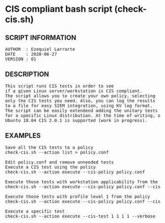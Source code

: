 # CIS compliant bash script (check-cis.sh)

**SCRIPT INFORMATION**
---------------------------------------------------------
<pre>
AUTHOR  : Ezequiel Larrarte
DATE    : 2020-06-27
VERSION : 01
</pre>

**DESCRIPTION**
---------------------------------------------------------
<pre>
This script runs CIS tests in order to see
if a given Linux server/workstation is CIS compliant.
The script allows you to create your own policy, selecting
only the CIS tests you need. Also, you can log the results
to a file for easy SIEM integration, using KV log format.
The script can be easily extendend adding the unitary tests
for a specific Linux distribution. At the time of writing, only
Ubuntu 18.04 CIS 2.0.1 is supported (work in progress).
</pre>

**EXAMPLES**
---------------------------------------------------------
<pre>
Save all the CIS tests to a policy
check-cis.sh --action list > policy.conf

Edit policy.conf and remove unneeded tests
Execute a CIS test using the policy
check-cis.sh --action execute --cis-policy policy.conf

Execute those tests with workstation applicability from the policy
check-cis.sh --action execute --cis-policy policy.conf --cis-pa workstation

Execute those tests with profile level 1 from the policy
check-cis.sh --action execute --cis-policy policy.conf --cis-pl 1

Execute a specific test
check-cis.sh --action execute --cis-test 1_1_1_1 --verbose
</pre>

